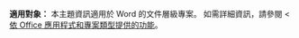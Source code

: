   **適用對象：** 本主題資訊適用於 Word 的文件層級專案。 如需詳細資訊，請參閱 <<c0> [ 依 Office 應用程式和專案類型提供的功能](../../vsto/features-available-by-office-application-and-project-type.md)。

  